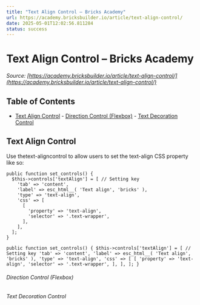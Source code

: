 ```yaml
---
title: "Text Align Control – Bricks Academy"
url: https://academy.bricksbuilder.io/article/text-align-control/
date: 2025-05-01T12:02:56.811284
status: success
---
```


# Text Align Control – Bricks Academy

*Source: [https://academy.bricksbuilder.io/article/text-align-control/](https://academy.bricksbuilder.io/article/text-align-control/)*

## Table of Contents

- [Text Align Control](#text-align-control)
        - [Direction Control (Flexbox)](#direction-control-flexbox)
        - [Text Decoration Control](#text-decoration-control)

## Text Align Control

Use thetext-aligncontrol to allow users to set the text-align CSS property like so:

```
public function set_controls() {
  $this->controls['textAlign'] = [ // Setting key
    'tab' => 'content',
    'label' => esc_html__( 'Text align', 'bricks' ),
    'type' => 'text-align',
    'css' => [
      [
        'property' => 'text-align',
        'selector' => '.text-wrapper',
      ],
    ],
  ];
}
```

`public function set_controls() {
  $this->controls['textAlign'] = [ // Setting key
    'tab' => 'content',
    'label' => esc_html__( 'Text align', 'bricks' ),
    'type' => 'text-align',
    'css' => [
      [
        'property' => 'text-align',
        'selector' => '.text-wrapper',
      ],
    ],
  ];
}`

###### Direction Control (Flexbox)

###### Text Decoration Control

